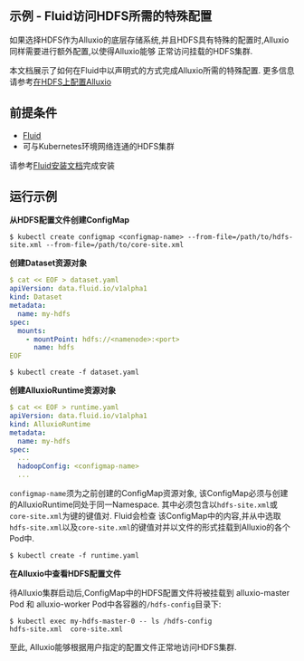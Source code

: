 ## 示例 - Fluid访问HDFS所需的特殊配置

如果选择HDFS作为Alluxio的底层存储系统,并且HDFS具有特殊的配置时,Alluxio同样需要进行额外配置,以使得Alluxio能够
正常访问挂载的HDFS集群.

本文档展示了如何在Fluid中以声明式的方式完成Alluxio所需的特殊配置. 更多信息请参考[在HDFS上配置Alluxio](https://docs.alluxio.io/os/user/stable/cn/ufs/HDFS.html)

## 前提条件

- [Fluid](https://github.com/fluid-cloudnative/fluid)
- 可与Kubernetes环境网络连通的HDFS集群

请参考[Fluid安装文档](https://github.com/fluid-cloudnative/fluid/blob/master/docs/zh/userguide/install.md)完成安装

## 运行示例

**从HDFS配置文件创建ConfigMap**
```
$ kubectl create configmap <configmap-name> --from-file=/path/to/hdfs-site.xml --from-file=/path/to/core-site.xml
```

**创建Dataset资源对象**

```yaml
$ cat << EOF > dataset.yaml
apiVersion: data.fluid.io/v1alpha1
kind: Dataset
metadata:
  name: my-hdfs
spec:
  mounts:
    - mountPoint: hdfs://<namenode>:<port>
      name: hdfs
EOF
```

```
$ kubectl create -f dataset.yaml
```

**创建AlluxioRuntime资源对象**

```yaml
$ cat << EOF > runtime.yaml
apiVersion: data.fluid.io/v1alpha1
kind: AlluxioRuntime
metadata:
  name: my-hdfs
spec:
  ...
  hadoopConfig: <configmap-name>
  ...
```

`configmap-name`须为之前创建的ConfigMap资源对象, 该ConfigMap必须与创建的AlluxioRuntime同处于同一Namespace. 其中必须包含以`hdfs-site.xml`或`core-site.xml`为键的键值对. Fluid会检查
该ConfigMap中的内容,并从中选取`hdfs-site.xml`以及`core-site.xml`的键值对并以文件的形式挂载到Alluxio的各个Pod中.

```
$ kubectl create -f runtime.yaml
```

**在Alluxio中查看HDFS配置文件**

待Alluxio集群启动后,ConfigMap中的HDFS配置文件将被挂载到 alluxio-master Pod 和 alluxio-worker Pod中各容器的`/hdfs-config`目录下:

```
$ kubectl exec my-hdfs-master-0 -- ls /hdfs-config
hdfs-site.xml  core-site.xml
``` 

至此, Alluxio能够根据用户指定的配置文件正常地访问HDFS集群.


